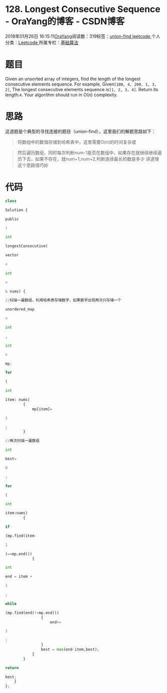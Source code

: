 
# 128. Longest Consecutive Sequence - OraYang的博客 - CSDN博客

2018年01月26日 16:15:11[OraYang](https://me.csdn.net/u010665216)阅读数：319标签：[union-find																](https://so.csdn.net/so/search/s.do?q=union-find&t=blog)[leetcode																](https://so.csdn.net/so/search/s.do?q=leetcode&t=blog)[
							](https://so.csdn.net/so/search/s.do?q=union-find&t=blog)个人分类：[Leetcode																](https://blog.csdn.net/u010665216/article/category/7026962)
所属专栏：[基础算法](https://blog.csdn.net/column/details/16604.html)



# 题目
Given an unsorted array of integers, find the length of the longest consecutive elements sequence.
For example,
Given`[100, 4, 200, 1, 3, 2]`,
The longest consecutive elements sequence is`[1, 2, 3, 4]`. Return its length:`4`.
Your algorithm should run in O(*n*) complexity.

# 思路
这道题是个典型的寻找连接的题目（union-find），这里我们的解题思路如下：
> 将数组中的数值存储到哈希表中，这里需要O(n)的时间复杂度

> 然后遍历数组，同时每次判断num-1是否在数组中，如果存在就继续继续遍历下去，如果不存在，就num+1,num+2,判断连续最长的数是多少
讲道理这个思路很巧妙
# 代码
```python
class
```
```python
Solution {
```
```python
public
```
```python
:
```
```python
int
```
```python
longestConsecutive(
```
```python
vector
```
```python
<
```
```python
int
```
```python
>
```
```python
& nums) {
```
```python
//扫描一遍数组，利用哈希表存储数字，如果数字出现两次只存储一个
```
```python
unordered_map
```
```python
<
```
```python
int
```
```python
,
```
```python
int
```
```python
>
```
```python
mp;
```
```python
for
```
```python
(
```
```python
int
```
```python
item: nums)
        {
            mp[item]=
```
```python
1
```
```python
;
        }
```
```python
//再次扫描一遍数组
```
```python
int
```
```python
best=
```
```python
0
```
```python
;
```
```python
for
```
```python
(
```
```python
int
```
```python
item:nums)
        {
```
```python
if
```
```python
(mp.find(item-
```
```python
1
```
```python
)==mp.end())
            {
```
```python
int
```
```python
end = item +
```
```python
1
```
```python
;
```
```python
while
```
```python
(mp.find(end)!=mp.end())
                {
                    end+=
```
```python
1
```
```python
;
                }
                best = max(end-item,best);
            }
        }
```
```python
return
```
```python
best;
    }
};
```

